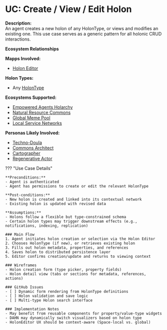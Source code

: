 # UC: Create / View / Edit Holon

**Description:**  
An agent creates a new holon of any HolonType, or views and modifies an existing one. This use case serves as a generic pattern for all holonic CRUD interactions.

**Ecosystem Relationships**

**Mapps Involved:**
- [Holon Editor](../mapps/holon-editor.md)

**Holon Types:**
- Any [HolonType](../holon-types.md)

**Ecosystems Supported:**
- [Empowered Agents Holarchy](../ecosystem-activation.md#1-empowered-agents-holarchy)
- [Natural Resource Commons](../ecosystem-activation.md#5-natural-resource-commons)
- [Global Meme Pool](../ecosystem-activation.md#2-global-meme-pool)
- [Local Service Networks](../ecosystem-activation.md#3-global-service-registry)

**Personas Likely Involved:**
- [Techno-Doula](../personas/techno-doula.md)
- [Commons Architect](../personas/commons-architect.md)
- [Cartographer](../personas/cartographer.md)
- [Regenerative Actor](../personas/regenerative-actor.md)

??? "Use Case Details"

    **Preconditions:**
    - Agent is authenticated
    - Agent has permissions to create or edit the relevant HolonType

    **Post-conditions:**
    - New holon is created and linked into its contextual network
    - Existing holon is updated with revised data

    **Assumptions:**
    - Holons follow a flexible but type-constrained schema
    - Certain holon types may trigger downstream effects (e.g., notifications, indexing, replication)

    ### Main Flow
    1. Agent initiates holon creation or selection via the Holon Editor
    2. Chooses HolonType (if new), or retrieves existing holon
    3. Fills out holon metadata, properties, and references
    4. Saves holon to distributed persistence layer
    5. Editor confirms creation/update and returns to viewing context

    ### Wireframes
    - Holon creation form (type picker, property fields)
    - Holon detail view (tabs or sections for metadata, references, actions)

    ### GitHub Issues
    - [ ] Dynamic form rendering from HolonType definitions
    - [ ] Holon validation and save logic
    - [ ] Multi-type Holon search interface

    ### Implementation Notes
    - May benefit from reusable components for property/value-type widgets
    - DAHN may dynamically switch visualizers based on holon type
    - HolonEditor UX should be context-aware (Space-local vs. global)

